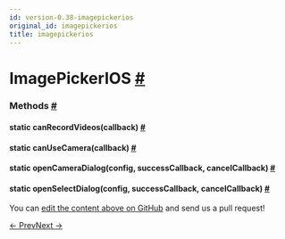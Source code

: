 ```yaml
---
id: version-0.38-imagepickerios
original_id: imagepickerios
title: imagepickerios
---
```

<a id="content"></a><h1><a class="anchor" name="imagepickerios"></a>ImagePickerIOS <a class="hash-link" href="docs/imagepickerios.html#imagepickerios">#</a></h1><div><div></div><span><h3><a class="anchor" name="methods"></a>Methods <a class="hash-link" href="docs/imagepickerios.html#methods">#</a></h3><div class="props"><div class="prop"><h4 class="methodTitle"><a class="anchor" name="canrecordvideos"></a><span class="methodType">static </span>canRecordVideos<span class="methodType">(callback)</span> <a class="hash-link" href="docs/imagepickerios.html#canrecordvideos">#</a></h4></div><div class="prop"><h4 class="methodTitle"><a class="anchor" name="canusecamera"></a><span class="methodType">static </span>canUseCamera<span class="methodType">(callback)</span> <a class="hash-link" href="docs/imagepickerios.html#canusecamera">#</a></h4></div><div class="prop"><h4 class="methodTitle"><a class="anchor" name="opencameradialog"></a><span class="methodType">static </span>openCameraDialog<span class="methodType">(config, successCallback, cancelCallback)</span> <a class="hash-link" href="docs/imagepickerios.html#opencameradialog">#</a></h4></div><div class="prop"><h4 class="methodTitle"><a class="anchor" name="openselectdialog"></a><span class="methodType">static </span>openSelectDialog<span class="methodType">(config, successCallback, cancelCallback)</span> <a class="hash-link" href="docs/imagepickerios.html#openselectdialog">#</a></h4></div></div></span></div><p class="edit-page-block">You can <a target="_blank" href="https://github.com/facebook/react-native/blob/master/Libraries/CameraRoll/ImagePickerIOS.js">edit the content above on GitHub</a> and send us a pull request!</p><div class="docs-prevnext"><a class="docs-prev" href="docs/imageeditor.html#content">← Prev</a><a class="docs-next" href="docs/imagestore.html#content">Next →</a></div>